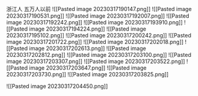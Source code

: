 浙江人 五万人以前
![[Pasted image 20230317190147.png]]
![[Pasted image 20230317190531.png]]
![[Pasted image 20230317192007.png]]
![[Pasted image 20230317192242.png]]
![[Pasted image 20230317193910.png]]
![[Pasted image 20230317194224.png]]
![[Pasted image 20230317195102.png]]
![[Pasted image 20230317200242.png]]
![[Pasted image 20230317201722.png]]
![[Pasted image 20230317202018.png]]
![[Pasted image 20230317202613.png]]
![[Pasted image 20230317202812.png]]
![[Pasted image 20230317203100.png]]
![[Pasted image 20230317203307.png]]
![[Pasted image 20230317203522.png]]
![[Pasted image 20230317203647.png]]
![[Pasted image 20230317203730.png]]
![[Pasted image 20230317203825.png]]




![[Pasted image 20230317204450.png]]